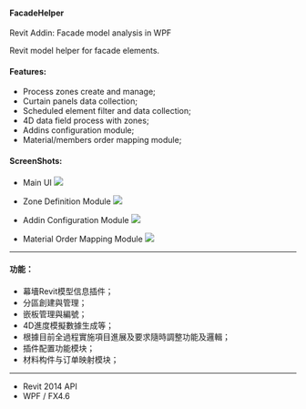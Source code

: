 #### FacadeHelper
Revit Addin: Facade model analysis in WPF

Revit model helper for facade elements. 

#### Features:
+ Process zones create and manage;
+ Curtain panels data collection;
+ Scheduled element filter and data collection;
+ 4D data field process with zones;
+ Addins configuration module;
+ Material/members order mapping module;

#### ScreenShots:
+ Main UI
![](https://github.com/kenhwong/FacadeHelper/raw/master/FacadeHelper/Refs/Capture1.PNG)

+ Zone Definition Module
![](https://github.com/kenhwong/FacadeHelper/raw/master/FacadeHelper/Refs/Capture2.PNG)

+ Addin Configuration Module
![](https://github.com/kenhwong/FacadeHelper/raw/master/FacadeHelper/Refs/Capture3.PNG)

+ Material Order Mapping Module
![](https://github.com/kenhwong/FacadeHelper/raw/master/FacadeHelper/Refs/Capture4.PNG)

---
#### 功能：
+ 幕墻Revit模型信息插件；
+ 分區創建與管理；
+ 嵌板管理與編號；
+ 4D進度模擬數據生成等；
+ 根據目前全過程實施項目進展及要求隨時調整功能及邏輯；
+ 插件配置功能模块；
+ 材料构件与订单映射模块；

---
- Revit 2014 API
- WPF / FX4.6